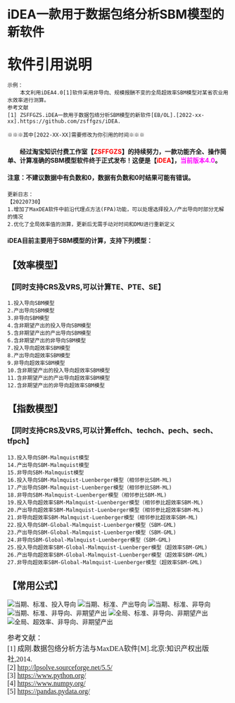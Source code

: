 # iDEA一款用于数据包络分析SBM模型的新软件


**<font face="华文行楷"  font size=6>软件引用说明</font>**   
 ------------------------------------------------------------ 
```
示例：  
    本文利用iDEA4.0[1]软件采用非导向、规模报酬不变的全局超效率SBM模型对某省农业用水效率进行测算。
参考文献
[1] ZSFFGZS.iDEA一款用于数据包络分析SBM模型的新软件[EB/OL].[2022-xx-xx].https://github.com/zsffgzs/iDEA.
```
```
※※※其中[2022-XX-XX]需要修改为你引用的时间※※※
```

#### &emsp;&emsp;经过淘宝**知识付费工作室【<font color=red>ZSFFGZS</font>**】的持续努力，一款功能齐全、操作简单、计算准确的SBM模型软件终于正式发布！这便是【**<font color=red>iDEA</font>**】，<font color=#FF00FF>**当前版本4.0**</font>。
#### 注意：不建议数据中有负数和0，数据有负数和0时结果可能有错误。

```
更新日志：
【20220730】
1.增加了MaxDEA软件中前沿代理点方法(FPA)功能，可以处理选择投入/产出导向时部分无解的情况
2.优化了全局效率值的测算，更新后无需手动对时间和DMU进行重新定义
```
#### **iDEA**目前主要用于SBM模型的计算，支持下列模型：


## 【效率模型】
### 【同时支持CRS及VRS,可以计算TE、PTE、SE】

```
1.投入导向SBM模型
2.产出导向SBM模型
3.非导向SBM模型
4.含非期望产出的投入导向SBM模型
5.含非期望产出的产出导向SBM模型
6.含非期望产出的非导向SBM模型
7.投入导向超效率SBM模型
8.产出导向超效率SBM模型
9.非导向超效率SBM模型
10.含非期望产出的投入导向超效率SBM模型
11.含非期望产出的产出导向超效率SBM模型
12.含非期望产出的非导向超效率SBM模型
```
## 【指数模型】
### 【同时支持CRS及VRS,可以计算effch、techch、pech、sech、tfpch】
```
13.投入导向SBM-Malmquist模型
14.产出导向SBM-Malmquist模型
15.非导向SBM-Malmquist模型
16.投入导向SBM-Malmquist-Luenberger模型（相邻参比SBM-ML)
17.产出导向SBM-Malmquist-Luenberger模型（相邻参比SBM-ML)
18.非导向SBM-Malmquist-Luenberger模型（相邻参比SBM-ML)
19.投入导向超效率SBM-Malmquist-Luenberger模型（相邻参比超效率SBM-ML)
20.产出导向超效率SBM-Malmquist-Luenberger模型（相邻参比超效率SBM-ML)
21.非导向超效率SBM-Malmquist-Luenberger模型（相邻参比超效率SBM-ML)
22.投入导向SBM-Global-Malmquist-Luenberger模型（SBM-GML)
23.产出导向SBM-Global-Malmquist-Luenberger模型（SBM-GML)
24.非导向SBM-Global-Malmquist-Luenberger模型（SBM-GML)
25.投入导向超效率SBM-Global-Malmquist-Luenberger模型（超效率SBM-GML)
26.产出导向超效率SBM-Global-Malmquist-Luenberger模型（超效率SBM-GML)
27.非导向超效率SBM-Global-Malmquist-Luenberger模型（超效率SBM-GML) 
```
## 【常用公式】
![当期、标准、投入导向](https://raw.githubusercontents.com/zsffgzs/iDEA/main/%E5%BD%93%E6%9C%9F%E6%A0%87%E5%87%86%E6%8A%95%E5%85%A5.png)
![当期、标准、产出导向](https://raw.githubusercontents.com/zsffgzs/iDEA/main/%E5%BD%93%E6%9C%9F%E6%A0%87%E5%87%86%E4%BA%A7%E5%87%BA.png)
![当期、标准、非导向](https://raw.githubusercontents.com/zsffgzs/iDEA/main/当期标准非.png)
![当期、标准、非导向、非期望产出](https://raw.githubusercontents.com/zsffgzs/iDEA/main/当期标准非非期望.png)
![全局、标准、非导向、非期望产出](https://raw.githubusercontents.com/zsffgzs/iDEA/main/全局标准非非期望.png)
![全局、超效率、非导向、非期望产出](https://raw.githubusercontents.com/zsffgzs/iDEA/main/全局超效率非非期望.png)

<font face="宋体"  font size=3>参考文献：</font><br />
<font face="宋体"  font size=3>[1] 成刚.数据包络分析方法与MaxDEA软件[M].北京:知识产权出版社,2014.</font><br />
<font face="宋体"  font size=3>[2] http://lpsolve.sourceforge.net/5.5/</font><br />
<font face="宋体"  font size=3>[3] https://www.python.org/</font><br />
<font face="宋体"  font size=3>[4] https://www.numpy.org/</font><br />
<font face="宋体"  font size=3>[5] https://pandas.pydata.org/</font><br />

